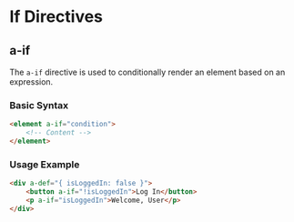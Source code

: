 # If Directives

## a-if

The `a-if` directive is used to conditionally render an element based on an expression.

### Basic Syntax

```html
<element a-if="condition">
    <!-- Content -->
</element>
```

### Usage Example

```html
<div a-def="{ isLoggedIn: false }">
    <button a-if="!isLoggedIn">Log In</button>
    <p a-if="isLoggedIn">Welcome, User</p>
</div>
```